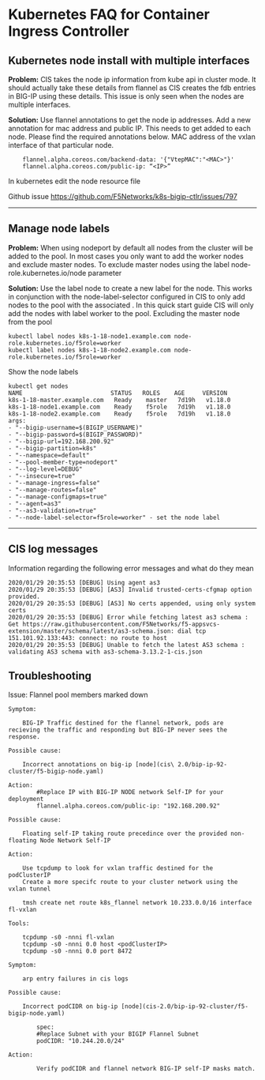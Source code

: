 # Kubernetes FAQ for Container Ingress Controller

## Kubernetes node install with multiple interfaces

**Problem:** CIS takes the node ip information from kube api in cluster mode. It should actually take these details from flannel as CIS creates the fdb entries in BIG-IP using these details. This issue is only seen when the nodes are multiple interfaces. 

**Solution:** Use flannel annotations to get the node ip addresses. Add a new annotation for mac address and public IP. This needs to get added to each node. Please find the required annotations below. MAC address of the vxlan interface of that particular node.

```
    flannel.alpha.coreos.com/backend-data: '{"VtepMAC":"<MAC>"}'
    flannel.alpha.coreos.com/public-ip: “<IP>”
```
In kubernetes edit the node resource file

Github issue https://github.com/F5Networks/k8s-bigip-ctlr/issues/797

---

## Manage node labels

**Problem:** When using nodeport by default all nodes from the cluster will be added to the pool. In most cases you only want to add the worker nodes and exclude master nodes. To exclude master nodes using the label node-role.kubernetes.io/node parameter

**Solution:** Use the label node to create a new label for the node. This works in conjunction with the node-label-selector configured in CIS to only add nodes to the pool with the associated . In this quick start guide CIS will only add the nodes with label worker to the pool. Excluding the master node from the pool

```
kubectl label nodes k8s-1-18-node1.example.com node-role.kubernetes.io/f5role=worker
kubectl label nodes k8s-1-18-node2.example.com node-role.kubernetes.io/f5role=worker
```

Show the node labels

```
kubectl get nodes
NAME                         STATUS   ROLES    AGE     VERSION
k8s-1-18-master.example.com   Ready    master   7d19h   v1.18.0
k8s-1-18-node1.example.com    Ready    f5role   7d19h   v1.18.0
k8s-1-18-node2.example.com    Ready    f5role   7d19h   v1.18.0
args:
- "--bigip-username=$(BIGIP_USERNAME)"
- "--bigip-password=$(BIGIP_PASSWORD)"
- "--bigip-url=192.168.200.92"
- "--bigip-partition=k8s"
- "--namespace=default"
- "--pool-member-type=nodeport"
- "--log-level=DEBUG"
- "--insecure=true"
- "--manage-ingress=false"
- "--manage-routes=false"
- "--manage-configmaps=true"
- "--agent=as3"
- "--as3-validation=true"
- "--node-label-selector=f5role=worker" - set the node label
```

---

## CIS log messages

Information regarding the following error messages and what do they mean

```
2020/01/29 20:35:53 [DEBUG] Using agent as3
2020/01/29 20:35:53 [DEBUG] [AS3] Invalid trusted-certs-cfgmap option provided.
2020/01/29 20:35:53 [DEBUG] [AS3] No certs appended, using only system certs
2020/01/29 20:35:53 [DEBUG] Error while fetching latest as3 schema : Get https://raw.githubusercontent.com/F5Networks/f5-appsvcs-extension/master/schema/latest/as3-schema.json: dial tcp 151.101.92.133:443: connect: no route to host
2020/01/29 20:35:53 [DEBUG] Unable to fetch the latest AS3 schema : validating AS3 schema with as3-schema-3.13.2-1-cis.json
```

## Troubleshooting

Issue: Flannel pool members marked down

    Symptom:
        
        BIG-IP Traffic destined for the flannel network, pods are recieving the traffic and responding but BIG-IP never sees the response.

    Possible cause:

        Incorrect annotations on big-ip [node](cis\ 2.0/bip-ip-92-cluster/f5-bigip-node.yaml)
            
    Action: 
            #Replace IP with BIG-IP NODE network Self-IP for your deployment
            flannel.alpha.coreos.com/public-ip: "192.168.200.92"

    Possible cause:

        Floating self-IP taking route precedince over the provided non-floating Node Network Self-IP

    Action:  
    
        Use tcpdump to look for vxlan traffic destined for the podClusterIP
        Create a more specifc route to your cluster network using the vxlan tunnel

        tmsh create net route k8s_flannel network 10.233.0.0/16 interface fl-vxlan
            
    Tools:

        tcpdump -s0 -nnni fl-vxlan
        tcpdump -s0 -nnni 0.0 host <podClusterIP>
        tcpdump -s0 -nnni 0.0 port 8472

    Symptom:
        
        arp entry failures in cis logs

    Possible cause:

        Incorrect podCIDR on big-ip [node](cis-2.0/bip-ip-92-cluster/f5-bigip-node.yaml)

            spec:
            #Replace Subnet with your BIGIP Flannel Subnet
            podCIDR: "10.244.20.0/24"
           
    Action: 

            Verify podCIDR and flannel network BIG-IP self-IP masks match.